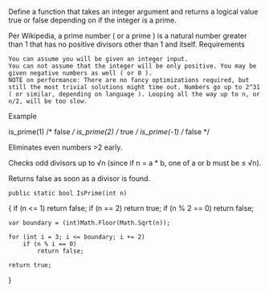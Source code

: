 Define a function that takes an integer argument and returns a logical value true or false depending on if the integer is a prime.

Per Wikipedia, a prime number ( or a prime ) is a natural number greater than 1 that has no positive divisors other than 1 and itself.
Requirements

    You can assume you will be given an integer input.
    You can not assume that the integer will be only positive. You may be given negative numbers as well ( or 0 ).
    NOTE on performance: There are no fancy optimizations required, but still the most trivial solutions might time out. Numbers go up to 2^31 ( or similar, depending on language ). Looping all the way up to n, or n/2, will be too slow.

Example

is_prime(1)  /* false */
is_prime(2)  /* true  */
is_prime(-1) /* false */



Eliminates even numbers >2 early.

Checks odd divisors up to √n (since if n = a * b, one of a or b must be ≤ √n).

Returns false as soon as a divisor is found.

    public static bool IsPrime(int n)
  {
    if (n <= 1) return false;
    if (n == 2) return true;
    if (n % 2 == 0) return false;

    var boundary = (int)Math.Floor(Math.Sqrt(n));
          
    for (int i = 3; i <= boundary; i += 2)
        if (n % i == 0)
            return false;
    
    return true;        
  }
